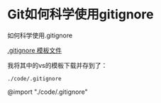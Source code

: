 # Git如何科学使用gitignore

如何科学使用.gitignore

[.gitignore 模板文件](https://github.com/github/gitignore)

我将其中的vs的模板下载并存到了：

```
./code/.gitignore
```

@import "./code/.gitignore"
